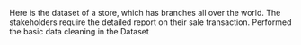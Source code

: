 Here is the dataset of a store, which has branches all over the world. The stakeholders require the detailed report on their sale transaction. Performed the basic data cleaning in the Dataset
